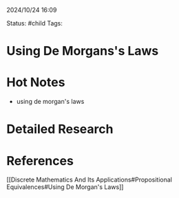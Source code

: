 2024/10/24
16:09

Status: #child
Tags:
# Using De Morgans's Laws


# Hot Notes
- using de morgan's laws

# Detailed Research



# References

[[Discrete Mathematics And Its Applications#Propositional Equivalences#Using De Morgan's Laws]]